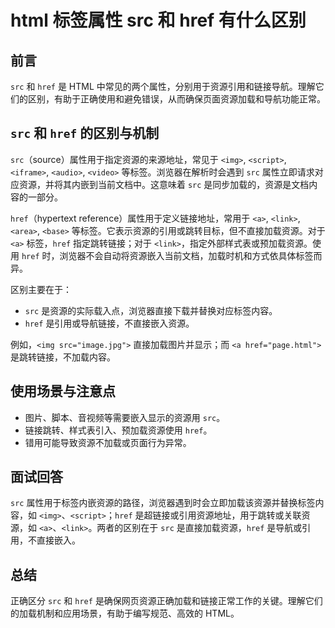 # **html 标签属性 src 和 href 有什么区别**

## 前言

`src` 和 `href` 是 HTML 中常见的两个属性，分别用于资源引用和链接导航。理解它们的区别，有助于正确使用和避免错误，从而确保页面资源加载和导航功能正常。

## `src` 和 `href` 的区别与机制

`src`（source）属性用于指定资源的来源地址，常见于 `<img>`, `<script>`, `<iframe>`, `<audio>`, `<video>` 等标签。浏览器在解析时会遇到 `src` 属性立即请求对应资源，并将其内嵌到当前文档中。这意味着 `src` 是同步加载的，资源是文档内容的一部分。

`href`（hypertext reference）属性用于定义链接地址，常用于 `<a>`, `<link>`, `<area>`, `<base>` 等标签。它表示资源的引用或跳转目标，但不直接加载资源。对于 `<a>` 标签，`href` 指定跳转链接；对于 `<link>`，指定外部样式表或预加载资源。使用 `href` 时，浏览器不会自动将资源嵌入当前文档，加载时机和方式依具体标签而异。

区别主要在于：

- `src` 是资源的实际载入点，浏览器直接下载并替换对应标签内容。
- `href` 是引用或导航链接，不直接嵌入资源。

例如，`<img src="image.jpg">` 直接加载图片并显示；而 `<a href="page.html">` 是跳转链接，不加载内容。

## 使用场景与注意点

- 图片、脚本、音视频等需要嵌入显示的资源用 `src`。
- 链接跳转、样式表引入、预加载资源使用 `href`。
- 错用可能导致资源不加载或页面行为异常。

## 面试回答

`src` 属性用于标签内嵌资源的路径，浏览器遇到时会立即加载该资源并替换标签内容，如 `<img>`、`<script>`；`href` 是超链接或引用资源地址，用于跳转或关联资源，如 `<a>`、`<link>`。两者的区别在于 `src` 是直接加载资源，`href` 是导航或引用，不直接嵌入。

## 总结

正确区分 `src` 和 `href` 是确保网页资源正确加载和链接正常工作的关键。理解它们的加载机制和应用场景，有助于编写规范、高效的 HTML。